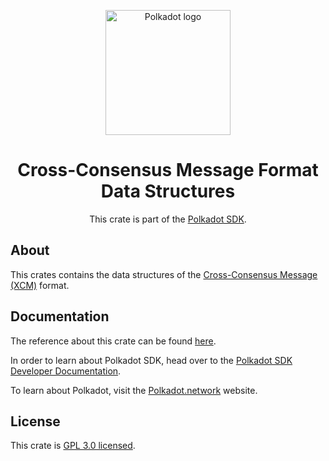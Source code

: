 <div align="center">

<img
alt="Polkadot logo" width="200"
src="https://raw.githubusercontent.com/paritytech/polkadot-sdk/rzadp/readmes/docs/images/Polkadot_Logo_Horizontal_Pink_BlackOnWhite.png">

# Cross-Consensus Message Format Data Structures

This crate is part of the [Polkadot SDK](https://github.com/paritytech/polkadot-sdk/).

</div>

## About

This crates contains the data structures of the [Cross-Consensus Message (XCM)](https://wiki.polkadot.network/docs/learn-xcm) format.

## Documentation

The reference about this crate can be found [here](https://paritytech.github.io/polkadot-sdk/master/staging_xcm).

In order to learn about Polkadot SDK, head over to the [Polkadot SDK Developer Documentation](https://paritytech.github.io/polkadot-sdk/master/polkadot_sdk_docs/index.html).

To learn about Polkadot, visit the [Polkadot.network](https://polkadot.network/) website.

## License

This crate is [GPL 3.0 licensed](https://spdx.org/licenses/GPL-3.0-only.html).
